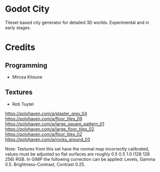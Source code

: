 # Godot City
Tileset based city generator for detailed 3D worlds. Experimental and in early stages.

# Credits

## Programming

- Mircea Kitsune

## Textures

- Rob Tuytel

https://polyhaven.com/a/plaster_grey_04
https://polyhaven.com/a/floor_tiles_09
https://polyhaven.com/a/large_square_pattern_01
https://polyhaven.com/a/large_floor_tiles_02
https://polyhaven.com/a/floor_tiles_02
https://polyhaven.com/a/rocks_ground_03

Note: Textures from this set have the normal map incorrectly calibrated, values must be adjusted so flat surfaces are roughly 0.5 0.5 1.0 (128 128 256) RGB. In GIMP the following correction can be applied: Levels, Gamma 0.5. Brightness-Contrast, Contrast 0.25.
